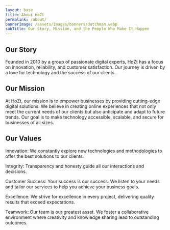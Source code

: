 ```yaml
---
layout: base
title: About HoZt
permalink: /about/
bannerImage: /assets/images/banners/dutchman.webp
subTitle: Our Story, Mission, and the People Who Make It Happen
---
```


## Our Story

Founded in 2010 by a group of passionate digital experts, HoZt has a focus on innovation, reliability, and customer satisfaction. Our journey is driven by a love for technology and the success of our clients.

## Our Mission

At HoZt, our mission is to empower businesses by providing cutting-edge digital solutions. We believe in creating online experiences that not only meet the current needs of our clients but also anticipate and adapt to future trends. Our goal is to make technology accessible, scalable, and secure for businesses of all sizes.

## Our Values

Innovation: We constantly explore new technologies and methodologies to offer the best solutions to our clients.

Integrity: Transparency and honesty guide all our interactions and decisions.

Customer Success: Your success is our success. We listen to your needs and tailor our services to help you achieve your business goals.

Excellence: We strive for excellence in every project, delivering quality results that exceed expectations.

Teamwork: Our team is our greatest asset. We foster a collaborative environment where creativity and knowledge sharing lead to outstanding outcomes.
